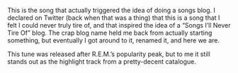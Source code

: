 This is the song that actually triggered the idea of doing a songs blog.  I declared on Twitter (back when that was a thing) that this is a song that I felt I could never truly tire of, and that inspired the idea of a “Songs I’ll Never Tire Of” blog. The crap blog name held me back from actually starting something, but eventually I got around to it, renamed it, and here we are. 

This tune was released after R.E.M.’s popularity peak, but to me it still stands out as the highlight track from a pretty-decent catalogue.
